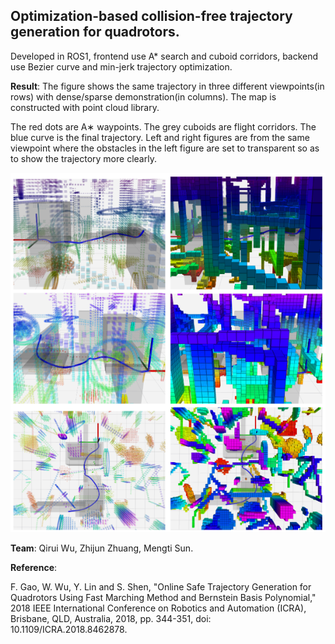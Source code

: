 ## Optimization-based collision-free trajectory generation for quadrotors.

Developed in ROS1, frontend use A* search and cuboid corridors, backend use Bezier curve and min-jerk trajectory optimization. 

**Result**:
The figure shows the same trajectory in three different viewpoints(in rows) with dense/sparse demonstration(in columns). The map is constructed with point cloud library. 

The red dots are A∗ waypoints. The grey cuboids are flight corridors. The blue curve is the final trajectory. Left and right figures are from the same viewpoint where the obstacles in the left figure are set to transparent so as to show the trajectory more clearly.

![517](./pics/517.png)



**Team**: Qirui Wu, Zhijun Zhuang, Mengti Sun.

**Reference**:

F. Gao, W. Wu, Y. Lin and S. Shen, "Online Safe Trajectory Generation for Quadrotors Using Fast Marching Method and Bernstein Basis Polynomial," 
2018 IEEE International Conference on Robotics and Automation (ICRA), Brisbane, QLD, Australia, 2018, pp. 344-351, doi: 10.1109/ICRA.2018.8462878.
